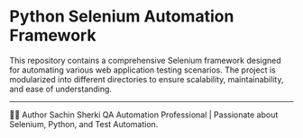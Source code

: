 # Python Selenium Automation Framework

This repository contains a comprehensive Selenium framework designed for automating various web application testing scenarios. The project is modularized into different directories to ensure scalability, maintainability, and ease of understanding.

---

👨‍💻 Author
Sachin Sherki
QA Automation Professional | Passionate about Selenium, Python, and Test Automation.
